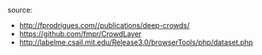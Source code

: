 
source:
* http://fprodrigues.com//publications/deep-crowds/
* https://github.com/fmpr/CrowdLayer
* http://labelme.csail.mit.edu/Release3.0/browserTools/php/dataset.php
